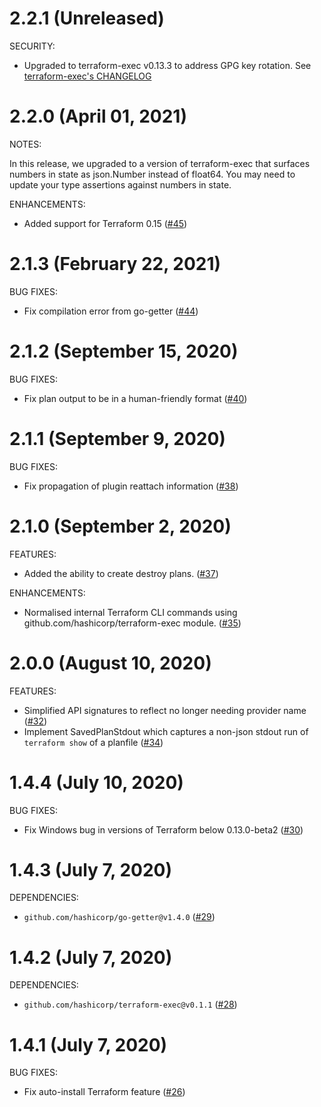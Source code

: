 # 2.2.1 (Unreleased)

SECURITY:

  - Upgraded to terraform-exec v0.13.3 to address GPG key rotation. See [terraform-exec's CHANGELOG](https://github.com/hashicorp/terraform-exec/blob/main/CHANGELOG.md#0133-april-23-2021)

# 2.2.0 (April  01, 2021)

NOTES:

In this release, we upgraded to a version of terraform-exec that surfaces numbers in state as json.Number instead of float64. You may need to update your type assertions against numbers in state.

ENHANCEMENTS:

 - Added support for Terraform 0.15 ([#45](https://github.com/hashicorp/terraform-plugin-test/pull/45))

# 2.1.3 (February 22, 2021)

BUG FIXES:

 - Fix compilation error from go-getter ([#44](https://github.com/hashicorp/terraform-plugin-test/pull/44))

# 2.1.2 (September 15, 2020)

BUG FIXES:

 - Fix plan output to be in a human-friendly format ([#40](https://github.com/hashicorp/terraform-plugin-test/pull/40))

# 2.1.1 (September 9, 2020)

BUG FIXES:

 - Fix propagation of plugin reattach information ([#38](https://github.com/hashicorp/terraform-plugin-test/pull/38))

# 2.1.0 (September 2, 2020)

FEATURES:

  - Added the ability to create destroy plans. ([#37](https://github.com/hashicorp/terraform-plugin-test/pull/37))
  
ENHANCEMENTS:

  - Normalised internal Terraform CLI commands using github.com/hashicorp/terraform-exec module. ([#35](https://github.com/hashicorp/terraform-plugin-test/pull/35))

# 2.0.0 (August 10, 2020)

FEATURES:

 - Simplified API signatures to reflect no longer needing provider name ([#32](https://github.com/hashicorp/terraform-plugin-test/pull/32))
 - Implement SavedPlanStdout which captures a non-json stdout run of `terraform show` of a planfile ([#34](https://github.com/hashicorp/terraform-plugin-test/pull/34))

# 1.4.4 (July 10, 2020)

BUG FIXES:

 - Fix Windows bug in versions of Terraform below 0.13.0-beta2 ([#30](https://github.com/hashicorp/terraform-plugin-test/pull/30))

# 1.4.3 (July 7, 2020)

DEPENDENCIES:

 - `github.com/hashicorp/go-getter@v1.4.0` ([#29](https://github.com/hashicorp/terraform-plugin-test/pull/29))

# 1.4.2 (July 7, 2020)

DEPENDENCIES:

 - `github.com/hashicorp/terraform-exec@v0.1.1` ([#28](https://github.com/hashicorp/terraform-plugin-test/pull/28))

# 1.4.1 (July 7, 2020)

BUG FIXES:

 - Fix auto-install Terraform feature ([#26](https://github.com/hashicorp/terraform-plugin-test/pull/26))
